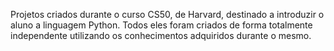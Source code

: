 Projetos criados durante o curso CS50, de Harvard, destinado a introduzir o aluno a linguagem Python. Todos eles foram criados de forma totalmente independente utilizando
os conhecimentos adquiridos durante o mesmo.
